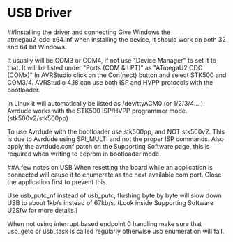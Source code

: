 # USB Driver
##Installing the driver and connecting
Give Windows the atmegau2\_cdc\_x64.inf when installing the device, it should work on both 32 and 64 bit Windows.

It usually will be COM3 or COM4, if not use "Device Manager" to set it to that.
It will be listed under "Ports (COM & LPT)" as "ATmegaU2 CDC (COMx)"
In AVRStudio click on the Con(nect) button and select STK500 and COM3/4.
AVRStudio 4.18 can use both ISP and HVPP protocols with the bootloader.

In Linux it will automatically be listed as /dev/ttyACM0 (or 1/2/3/4....).
Avrdude works with the STK500 ISP/HVPP programmer mode. (stk500v2/stk500pp)

To use Avrdude with the bootloader use stk500pp, and NOT stk500v2.
This is due to Avrdude using SPI\_MULTI and not the proper ISP commands.
Also apply the avrdude.conf patch on the Supporting Software page,
this is required when writing to eeprom in bootloader mode.

##A few notes on USB
When resetting the board while an application is connected will cause it to enumerate as the next available com port. Close the application first to prevent this.

Use usb\_putc\_nf instead of usb\_putc, flushing byte by byte will slow down USB to about 1kb/s instead of 67kb/s. (Look inside Supporting Software U2Sfw for more details.)

When not using interrupt based endpoint 0 handling make sure that usb\_getc or usb\_task is called regularly otherwise usb enumeration will fail.


